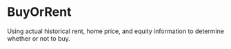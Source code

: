 # BuyOrRent
Using actual historical rent, home price, and equity information to determine whether or not to buy.
